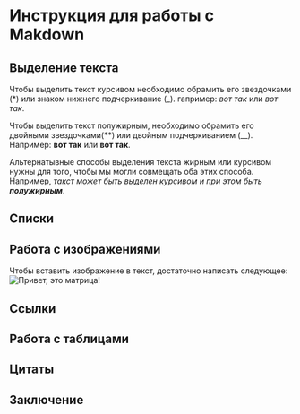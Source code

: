 # Инструкция для работы с Makdown

## Выделение текста

Чтобы выделить текст курсивом необходимо обрамить его звездочками (*) или знаком нижнего подчеркивание (_). гапример: *вот так* или _вот так_.

Чтобы выделить текст полужирным, необходимо обрамить его двойными звездочками(**) или двойным подчеркиванием (__). 
Например: **вот так** или __вот так__.

Альтернатывные способы выделения текста жирным или курсивом нужны для того, чтобы мы могли совмещать оба этих способа. Например, _такст может быть выделен курсивом и при этом быть **полужирным**_.

## Списки

## Работа с изображениями

Чтобы вставить изображение в текст, 
достаточно написать следующее:
![Привет, это матрица!](%D0%9C%D0%B0%D1%82%D1%80%D0%B8%D1%86%D0%B0.gif)
## Ссылки

## Работа с таблицами

## Цитаты

## Заключение